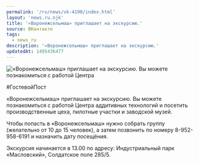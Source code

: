 ```yaml
---
permalink: '/ru/news/vk-4190/index.html'
layout: 'news.ru.njk'
title: '«Воронежсельмаш» приглашает на экскурсию.'
source: ВКонтакте
tags:
  - news_ru
description: '«Воронежсельмаш» приглашает на экскурсию.'
updatedAt: 1495436477
---
```

![«Воронежсельмаш» приглашает на экскурсию. Вы можете познакомиться с работой Центра](https://sun9-31.userapi.com/impf/c836636/v836636195/43878/4Y7VttGCMDc.jpg?size=1280x854&quality=96&proxy=1&sign=73d6a3d60f13a5b3267a0c2a608a46a5&c_uniq_tag=hmj4LYdq_8T3U7iXv0vV0x0G7jSDE5SJyL6mUQrfmqs&type=album)

#ГостевойПост

«Воронежсельмаш» приглашает на экскурсию. Вы можете познакомиться с работой Центра аддитивных технологий и посетить производственные цеха, пилотные участки и заводской музей.

Чтобы попасть в «Воронежсельмаш» нужно собрать группу (желательно от 10 до 15 человек), а затем позвонить по номеру 8-952-958-6191 и назначить дату посещёния.

Экскурсия начинается в 13.00 по адресу: Индустриальный парк «Масловский», Солдатское поле 285/5.
